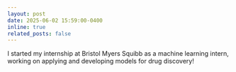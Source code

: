 ```yaml
---
layout: post
date: 2025-06-02 15:59:00-0400
inline: true
related_posts: false
---
```


I started my internship at Bristol Myers Squibb as a machine learning intern, working on applying and developing models for drug discovery!
